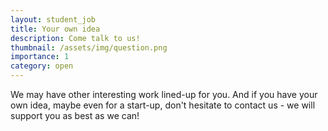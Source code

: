 ```yaml
---
layout: student_job
title: Your own idea
description: Come talk to us!
thumbnail: /assets/img/question.png
importance: 1
category: open
---
```


We may have other interesting work lined-up for you. And if you have your own idea, maybe even for a start-up, don't hesitate to contact us - we will support you as best as we can!
